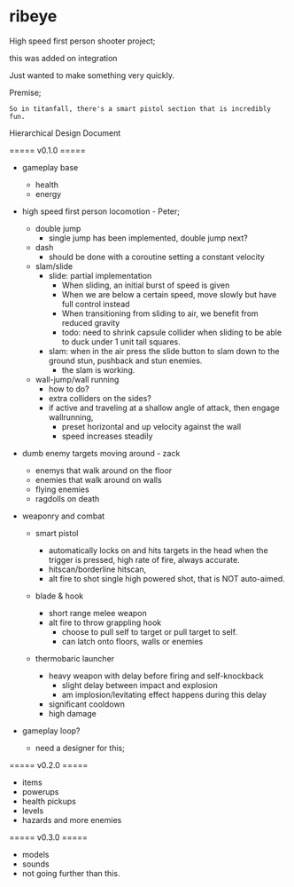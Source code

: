 # ribeye

High speed first person shooter project;

this was added on integration

Just wanted to make something very quickly.

Premise; 

    So in titanfall, there's a smart pistol section that is incredibly fun.

Hierarchical Design Document


===== v0.1.0 =====

- gameplay base
    - health
    - energy
 
- high speed first person locomotion - Peter;
    - double jump
        - single jump has been implemented, double jump next?
    - dash
        - should be done with a coroutine setting a constant velocity
    - slam/slide
        - slide: partial implementation
            - When sliding, an initial burst of speed is given
            - When we are below a certain speed, move slowly but have full control instead
            - When transitioning from sliding to air, we benefit from reduced gravity
            - todo: need to shrink capsule collider when sliding to be able to duck under 1 unit tall squares.
        - slam: when in the air press the slide button to slam down to the ground stun, pushback and stun enemies.
            - the slam is working.
    - wall-jump/wall running
        - how to do?
        - extra colliders on the sides? 
        - if active and traveling at a shallow angle of attack, then engage wallrunning, 
            - preset horizontal and up velocity against the wall
            - speed increases steadily

- dumb enemy targets moving around - zack
    - enemys that walk around on the floor
    - enemies that walk around on walls
    - flying enemies
    - ragdolls on death

- weaponry and combat

    - smart pistol
        - automatically locks on and hits targets in the head when the trigger is pressed, high rate of fire, always accurate.
        - hitscan/borderline hitscan,
        - alt fire to shot single high powered shot, that is NOT auto-aimed.
    
    - blade & hook
        - short range melee weapon
        - alt fire to throw grappling hook
            - choose to pull self to target or pull target to self.
            - can latch onto floors, walls or enemies
 
    - thermobaric launcher
        - heavy weapon with delay before firing and self-knockback
            - slight delay between impact and explosion
            - am implosion/levitating effect happens during this delay
        - significant cooldown
        - high damage

- gameplay loop?
    - need a designer for this;

===== v0.2.0 =====

- items
- powerups
- health pickups
- levels
- hazards and more enemies

===== v0.3.0 =====
- models
- sounds
- not going further than this.

